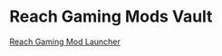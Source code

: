 # Reach Gaming Mods Vault

[Reach Gaming Mod Launcher](https://github.com/BLUDRAG/ReachModLauncher)
